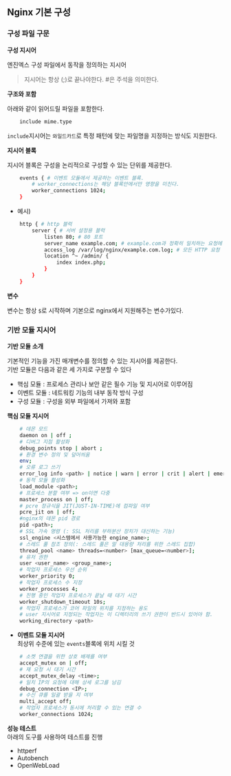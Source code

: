 ## Nginx 기본 구성

### 구성 파일 구문

**구성 지시어**  

엔진엑스 구성 파일에서 동작을 정의하는 지시어
> 지시어는 항상 (;)로 끝나야한다.
> #은 주석을 의미한다.

**구조와 포함**

아래와 같이 읽어드릴 파일을 포함한다.
```bash
    include mime.type
```
`include`지시어는 `와일드카드`로 특정 패턴에 맞는 파일명을 지정하는 방식도 지원한다.

**지시어 블록**

지시어 블록은 구성을 논리적으로 구성할 수 있는 단위를 제공한다.
```bash
    events { # 이벤트 모듈에서 제공하는 이벤트 블록.
        # worker_connections는 해당 블록안에서만 영향을 미친다.
        worker_connections 1024;
    }
```
- 예시)
```bash
    http { # http 블럭
        server { # 서버 설정용 블럭
            listen 80; # 80 포트
            server_name example.com; # example.com과 정확히 일치하는 요청에 적용될 구성
            access_log /var/log/nginx/example.com.log; # 모든 HTTP 요청 텍스트에 기록
            location ^~ /admin/ {
                index index.php;
            }
        }
    }
```
**변수**

변수는 항상 `$`로 시작하며 기본으로 nginx에서 지원해주는 변수가있다.

### 기반 모듈 지시어

**기반 모듈 소개**

기본적인 기능을 가진 매개변수를 정의할 수 있는 지시어를 제공한다.  
기반 모듈은 다음과 같은 세 가지로 구분할 수 있다
- 핵심 모듈 : 프로세스 관리나 보안 같은 필수 기능 및 지시어로 이루어짐 
- 이벤트 모듈 : 네트워킹 기능의 내부 동작 방식 구성
- 구성 모듈 : 구성을 외부 파일에서 가져와 포함  


  
**핵심 모듈 지시어**
```bash
    # 데몬 모드
    daemon on | off ;
    # 디버그 지점 활성화
    debug_points stop | abort ;
    # 환경 변수 정의 및 덮어씌움
    env;
    # 오류 로그 쓰기
    error_log info <path> | notice | warn | error | crit | alert | emerg ;
    # 동적 모듈 활성화
    load_module <path>;
    # 프로세스 분할 여부 => on이면 다중
    master_process on | off;
    # pcre 정규식을 JIT(JUST-IN-TIME)에 컴파일 여부
    pcre_jit on | off;
    #nginx의 데몬 pid 경로
    pid <path>;
    # SSL 가속 명령 (: SSL 처리를 부하분산 장치가 대신하는 기능)
    ssl_engine <시스템에서 사용가능한 engine_name>;
    # 스레드 풀 참조 정의(: 스레드 풀은 말 대용량 처리를 위한 스레드 집합)
    thread_pool <name> threads=<number> [max_queue=<number>];
    # 유저 권한
    user <user_name> <group_name>;
    # 작업자 프로세스 우선 순위
    worker_priority 0;
    # 작업자 프로세스 수 지정
    worker_processes 4;
    # 진행 중인 작업자 프로세스가 끝날 때 대기 시간
    worker_shutdown_timeout 10s;
    # 작업자 프로세스가 코어 파일의 위치를 지정하는 용도
    # user 지시어로 지정되는 작업자는 이 디렉터리의 쓰기 권한이 반드시 있어야 함.
    working_directory <path>
```

- **이벤트 모듈 지시어**  
최상위 수준에 있는 `events`블록에 위치 시킬 것
```bash
    # 소켓 연결을 위한 상호 배제를 여부
    accept_mutex on | off;
    # 재 요청 시 대기 시간
    accept_mutex_delay <time>;
    # 일치 IP의 요청에 대해 상세 로그를 남김
    debug_connection <IP>;
    # 수신 큐를 일괄 받을 지 여부
    multi_accept off;
    # 작업자 프로세스가 동시에 처리할 수 있는 연결 수
    worker_connections 1024;
```

**성능 테스트**  
아래의 도구를 사용하여 테스트를 진행
- httperf
- Autobench
- OpenWebLoad